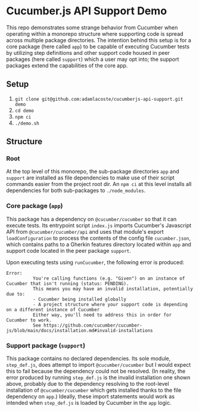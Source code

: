 # Cucumber.js API Support Demo

This repo demonstrates some strange behavior from Cucumber when operating within a monorepo structure where supporting
code is spread across multiple package directories.  The intention behind this setup is for a core package (here called
`app`) to be capable of executing Cucumber tests by utilizing step definitions and other support code housed in peer
packages (here called `support`) which a user may opt into; the support packages extend the capabilities of the core
app.

## Setup
1. `git clone git@github.com:adamlacoste/cucumberjs-api-support.git demo`
2. `cd demo`
3. `npm ci`
4. `./demo.sh`

## Structure

### Root
At the top level of this monorepo, the sub-package directories `app` and `support` are installed as file dependencies
to make use of their script commands easier from the project root dir.  An `npm ci` at this level installs all
dependencies for both sub-packages to `./node_modules`.

### Core package (`app`)
This package has a dependency on `@cucumber/cucumber` so that it can execute tests.  Its entrypoint script `index.js`
imports Cucumber's Javascript API from `@cucumber/cucumber/api` and uses that module's export `loadConfiguration` to
process the contents of the config file `cucumber.json`, which contains paths to a Gherkin features directory located
within `app` and support code located in the peer package `support`.

Upon executing tests using `runCucumber`, the following error is produced:

```
Error:
          You're calling functions (e.g. "Given") on an instance of Cucumber that isn't running (status: PENDING).
          This means you may have an invalid installation, potentially due to:
          - Cucumber being installed globally
          - A project structure where your support code is depending on a different instance of Cucumber
          Either way, you'll need to address this in order for Cucumber to work.
          See https://github.com/cucumber/cucumber-js/blob/main/docs/installation.md#invalid-installations
```

### Support package (`support`)
This package contains no declared dependencies.  Its sole module, `step_def.js`, does attempt to import
`@cucumber/cucumber` but I would expect this to fail because the dependency could not be resolved.  (In reality, the
error produced by running `step_def.js` is the invalid installation one shown above, probably due to the dependency
resolving to the root-level installation of `@cucumber/cucumber` which gets installed thanks to the file dependency on
`app`.)  Ideally, these import statements would work as intended when `step_def.js` is loaded by Cucumber in the `app`
logic.
